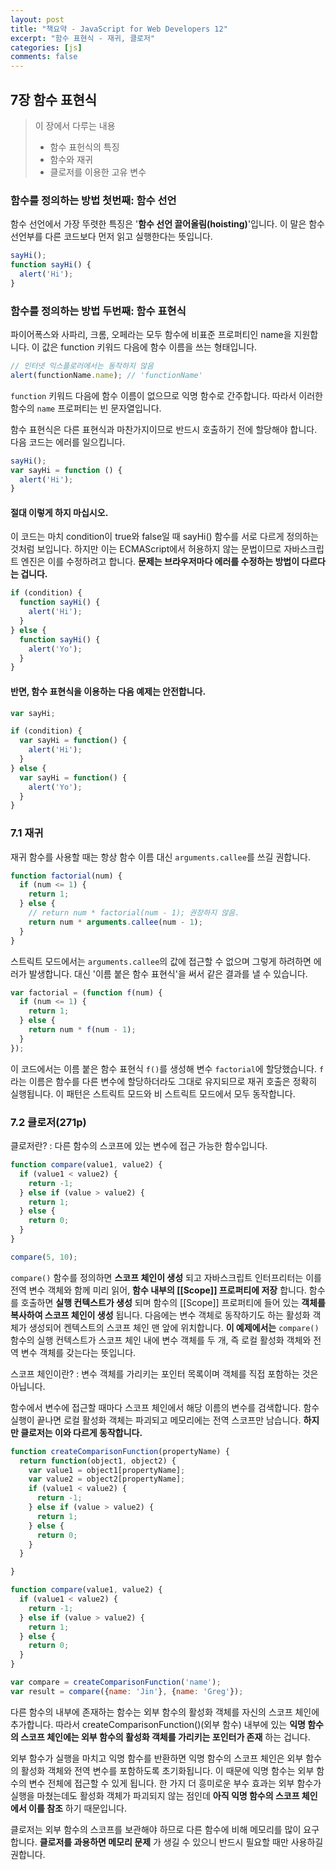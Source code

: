 ```yaml
---
layout: post
title: "책요약 - JavaScript for Web Developers 12"
excerpt: "함수 표현식 - 재귀, 클로저"
categories: [js]
comments: false
---
```


## 7장 함수 표현식

> 이 장에서 다루는 내용
> - 함수 표헌식의 특징
> - 함수와 재귀
> - 클로저를 이용한 고유 변수

### 함수를 정의하는 방법 첫번째: 함수 선언

함수 선언에서 가장 뚜렷한 특징은 '**함수 선언 끌어올림(hoisting)**'입니다.
이 말은 함수 선언부를 다른 코드보다 먼저 읽고 실행한다는 뜻입니다.

```javascript
sayHi();
function sayHi() {
  alert('Hi');
}
```

### 함수를 정의하는 방법 두번째: 함수 표현식

파이어폭스와 사파리, 크롬, 오페라는 모두 함수에 비표준 프로퍼티인 name을 지원합니다.
이 값은 function 키워드 다음에 함수 이름을 쓰는 형태입니다.

```javascript
// 인터넷 익스플로러에서는 동작하지 않음
alert(functionName.name); // 'functionName'
```

`function` 키워드 다음에 함수 이름이 없으므로 익명 함수로 간주합니다. 따라서 이러한
함수의 `name` 프로퍼티는 빈 문자열입니다.

함수 표현식은 다른 표현식과 마찬가지이므로 반드시 호출하기 전에 할당해야 합니다.
다음 코드는 에러를 일으킵니다.

```javascript
sayHi();
var sayHi = function () {
  alert('Hi');
}
```

#### 절대 이렇게 하지 마십시오.
이 코드는 마치 condition이 true와 false일 때 sayHi() 함수를 서로 다르게 정의하는
것처럼 보입니다. 하지만 이는 ECMAScript에서 허용하지 않는 문법이므로 자바스크립트
엔진은 이를 수정하려고 합니다. **문제는 브라우저마다 에러를 수정하는 방법이 다르다는
겁니다.**

```javascript
if (condition) {
  function sayHi() {
    alert('Hi');
  }
} else {
  function sayHi() {
    alert('Yo');
  }
}
```

#### 반면, 함수 표현식을 이용하는 다음 예제는 안전합니다.

```javascript
var sayHi;

if (condition) {
  var sayHi = function() {
    alert('Hi');
  }
} else {
  var sayHi = function() {
    alert('Yo');
  }
}
```

### 7.1 재귀

재귀 함수를 사용할 때는 항상 함수 이름 대신 `arguments.callee`를 쓰길 권합니다.

```javascript
function factorial(num) {
  if (num <= 1) {
    return 1;
  } else {
    // return num * factorial(num - 1); 권장하지 않음.
    return num * arguments.callee(num - 1);
  }
}
```

스트릭트 모드에서는 `arguments.callee`의 값에 접근할 수 없으며 그렇게 하려하면
에러가 발생합니다. 대신 '이름 붙은 함수 표현식'을 써서 같은 결과를 낼 수 있습니다.

```javascript
var factorial = (function f(num) {
  if (num <= 1) {
    return 1;
  } else {
    return num * f(num - 1);
  }
});
```

이 코드에서는 이름 붙은 함수 표현식 `f()`를 생성해 변수 `factorial`에 할당했습니다.
`f`라는 이름은 함수를 다른 변수에 할당하더라도 그대로 유지되므로 재귀 호출은 정확히
실행됩니다. 이 패턴은 스트릭트 모드와 비 스트릭트 모드에서 모두 동작합니다.

### 7.2 클로저(271p)
클로저란?
: 다른 함수의 스코프에 있는 변수에 접근 가능한 함수입니다.

```javascript
function compare(value1, value2) {
  if (value1 < value2) {
    return -1;
  } else if (value > value2) {
    return 1;
  } else {
    return 0;
  }
}

compare(5, 10);
```

`compare()` 함수를 정의하면 **스코프 체인이 생성** 되고 자바스크립트 인터프리터는 이를
전역 변수 객체와 함께 미리 읽어, **함수 내부의 [[Scope]] 프로퍼티에 저장** 합니다.
함수를 호출하면 **실행 컨텍스트가 생성** 되며 함수의 [[Scope]] 프로퍼티에 들어 있는
**객체를 복사하여 스코프 체인이 생성** 됩니다. 다음에는 변수 객체로 동작하기도 하는
활성화 객체가 생성되어 켄텍스트의 스코프 체인 맨 앞에 위치합니다. **이 예제에서는**
`compare()` 함수의 실행 컨텍스트가 스코프 체인 내에 변수 객체를 두 개, 즉 로컬 활성화
객체와 전역 변수 객체를 갖는다는 뜻입니다.

스코프 체인이란?
: 변수 객체를 가리키는 포인터 목록이며 객체를 직접 포함하는 것은 아닙니다.  

함수에서 변수에 접근할 때마다 스코프 체인에서 해당 이름의 변수를 검색합니다.
함수 실행이 끝나면 로컬 활성화 객체는 파괴되고 메모리에는 전역 스코프만 남습니다.
**하지만 클로저는 이와 다르게 동작합니다.**

```javascript
function createComparisonFunction(propertyName) {
  return function(object1, object2) {
    var value1 = object1[propertyName];
    var value2 = object2[propertyName];
    if (value1 < value2) {
      return -1;
    } else if (value > value2) {
      return 1;
    } else {
      return 0;
    }
  }

}

function compare(value1, value2) {
  if (value1 < value2) {
    return -1;
  } else if (value > value2) {
    return 1;
  } else {
    return 0;
  }
}

var compare = createComparisonFunction('name');
var result = compare({name: 'Jin'}, {name: 'Greg'});
```

다른 함수의 내부에 존재하는 함수는 외부 함수의 활성화 객체를 자신의 스코프 체인에
추가합니다. 따라서 createComparisonFunction()(외부 함수) 내부에 있는 **익명 함수의
스코프 체인에는 외부 함수의 활성화 객체를 가리키는 포인터가 존재** 하는 겁니다.  

외부 함수가 실행을 마치고 익명 함수를 반환하면 익명 함수의 스코프 체인은 외부 함수의
활성화 객체와 전역 변수를 포함하도록 초기화됩니다. 이 때문에 익명 함수는 외부 함수의
변수 전체에 접근할 수 있게 됩니다. 한 가지 더 흥미로운 부수 효과는 외부 함수가 실행을
마쳤는데도 활성화 객체가 파괴되지 않는 점인데 **아직 익명 함수의 스코프 체인에서
이를 참조** 하기 때문입니다.  

클로저는 외부 함수의 스코프를 보관해야 하므로 다른 함수에 비해 메모리를 많이
요구합니다. **클로저를 과용하면 메모리 문제** 가 생길 수 있으니 반드시 필요할 때만
사용하길 권합니다.
